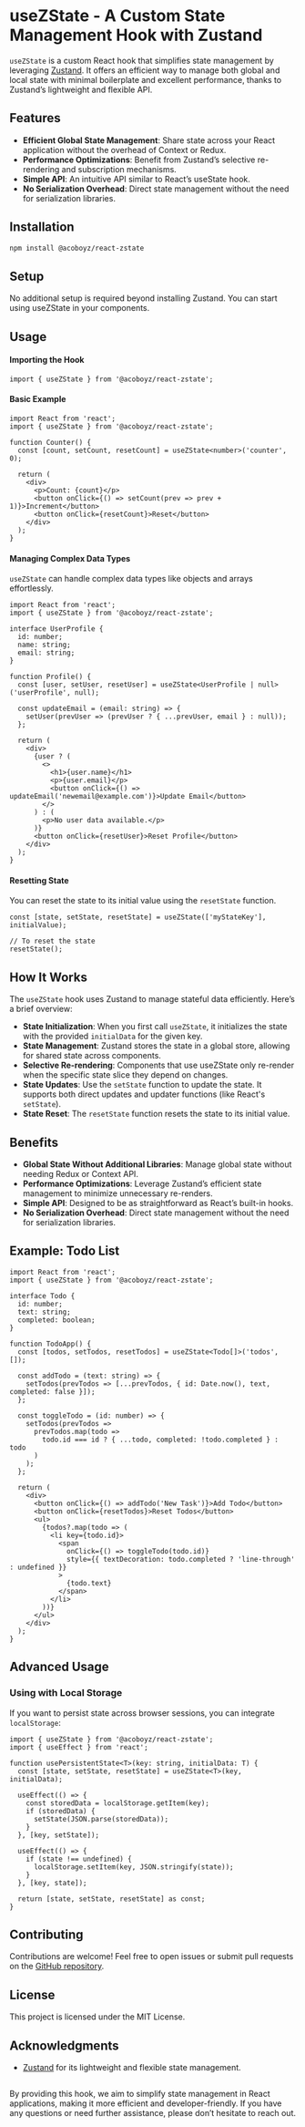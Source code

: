 # useZState - A Custom State Management Hook with Zustand

`useZState` is a custom React hook that simplifies state management by leveraging [Zustand](https://github.com/pmndrs/zustand). It offers an efficient way to manage both global and local state with minimal boilerplate and excellent performance, thanks to Zustand’s lightweight and flexible API.

## Features

- **Efficient Global State Management**: Share state across your React application without the overhead of Context or Redux.
- **Performance Optimizations**: Benefit from Zustand’s selective re-rendering and subscription mechanisms.
- **Simple API**: An intuitive API similar to React’s useState hook.
- **No Serialization Overhead**: Direct state management without the need for serialization libraries.

## Installation
```bash
npm install @acoboyz/react-zstate
```

## Setup
No additional setup is required beyond installing Zustand. You can start using useZState in your components.

## Usage

#### Importing the Hook
```tsx
import { useZState } from '@acoboyz/react-zstate';
```

#### Basic Example
```tsx
import React from 'react';
import { useZState } from '@acoboyz/react-zstate';

function Counter() {
  const [count, setCount, resetCount] = useZState<number>('counter', 0);

  return (
    <div>
      <p>Count: {count}</p>
      <button onClick={() => setCount(prev => prev + 1)}>Increment</button>
      <button onClick={resetCount}>Reset</button>
    </div>
  );
}
```

#### Managing Complex Data Types
`useZState` can handle complex data types like objects and arrays effortlessly.

```tsx
import React from 'react';
import { useZState } from '@acoboyz/react-zstate';

interface UserProfile {
  id: number;
  name: string;
  email: string;
}

function Profile() {
  const [user, setUser, resetUser] = useZState<UserProfile | null>('userProfile', null);

  const updateEmail = (email: string) => {
    setUser(prevUser => (prevUser ? { ...prevUser, email } : null));
  };

  return (
    <div>
      {user ? (
        <>
          <h1>{user.name}</h1>
          <p>{user.email}</p>
          <button onClick={() => updateEmail('newemail@example.com')}>Update Email</button>
        </>
      ) : (
        <p>No user data available.</p>
      )}
      <button onClick={resetUser}>Reset Profile</button>
    </div>
  );
}
```

#### Resetting State
You can reset the state to its initial value using the `resetState` function.

```tsx
const [state, setState, resetState] = useZState(['myStateKey'], initialValue);

// To reset the state
resetState();
```

## How It Works

The `useZState` hook uses Zustand to manage stateful data efficiently. Here’s a brief overview:

- **State Initialization**: When you first call `useZState`, it initializes the state with the provided `initialData` for the given key.
- **State Management**: Zustand stores the state in a global store, allowing for shared state across components.
- **Selective Re-rendering**: Components that use useZState only re-render when the specific state slice they depend on changes.
- **State Updates**: Use the `setState` function to update the state. It supports both direct updates and updater functions (like React's `setState`).
- **State Reset**: The `resetState` function resets the state to its initial value.

## Benefits

- **Global State Without Additional Libraries**: Manage global state without needing Redux or Context API.
- **Performance Optimizations**: Leverage Zustand’s efficient state management to minimize unnecessary re-renders.
- **Simple API**: Designed to be as straightforward as React’s built-in hooks.
- **No Serialization Overhead**: Direct state management without the need for serialization libraries.

## Example: Todo List

```tsx
import React from 'react';
import { useZState } from '@acoboyz/react-zstate';

interface Todo {
  id: number;
  text: string;
  completed: boolean;
}

function TodoApp() {
  const [todos, setTodos, resetTodos] = useZState<Todo[]>('todos', []);

  const addTodo = (text: string) => {
    setTodos(prevTodos => [...prevTodos, { id: Date.now(), text, completed: false }]);
  };

  const toggleTodo = (id: number) => {
    setTodos(prevTodos =>
      prevTodos.map(todo =>
        todo.id === id ? { ...todo, completed: !todo.completed } : todo
      )
    );
  };

  return (
    <div>
      <button onClick={() => addTodo('New Task')}>Add Todo</button>
      <button onClick={resetTodos}>Reset Todos</button>
      <ul>
        {todos?.map(todo => (
          <li key={todo.id}>
            <span
              onClick={() => toggleTodo(todo.id)}
              style={{ textDecoration: todo.completed ? 'line-through' : undefined }}
            >
              {todo.text}
            </span>
          </li>
        ))}
      </ul>
    </div>
  );
}
```

## Advanced Usage

### Using with Local Storage
If you want to persist state across browser sessions, you can integrate `localStorage`:

```tsx
import { useZState } from '@acoboyz/react-zstate';
import { useEffect } from 'react';

function usePersistentState<T>(key: string, initialData: T) {
  const [state, setState, resetState] = useZState<T>(key, initialData);

  useEffect(() => {
    const storedData = localStorage.getItem(key);
    if (storedData) {
      setState(JSON.parse(storedData));
    }
  }, [key, setState]);

  useEffect(() => {
    if (state !== undefined) {
      localStorage.setItem(key, JSON.stringify(state));
    }
  }, [key, state]);

  return [state, setState, resetState] as const;
}
```

## Contributing

Contributions are welcome! Feel free to open issues or submit pull requests on the [GitHub repository](https://github.com/acoBOYZ/react-zstate).

## License

This project is licensed under the MIT License.

## Acknowledgments

- [Zustand](https://github.com/pmndrs/zustand) for its lightweight and flexible state management.
  
##
By providing this hook, we aim to simplify state management in React applications, making it more efficient and developer-friendly. If you have any questions or need further assistance, please don’t hesitate to reach out.